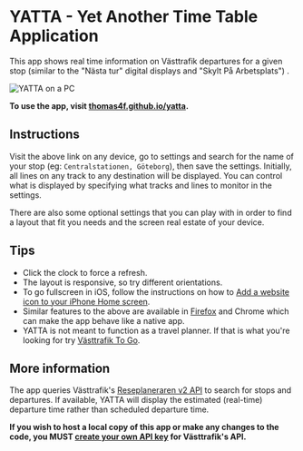 # YATTA - Yet Another Time Table Application
This app shows real time information on Västtrafik departures for a given stop (similar to the "Nästa tur" digital displays and "Skylt På Arbetsplats") .

![YATTA on a PC](https://user-images.githubusercontent.com/51061686/78002588-c264c180-7337-11ea-8df7-4518035e17d4.png)

**To use the app, visit [thomas4f.github.io/yatta](https://thomas4f.github.io/yatta/).**

## Instructions
Visit the above link on any device, go to settings and search for the name of your stop (eg: `Centralstationen, Göteborg`), then save the settings. Initially, all lines on any track to any destination will be displayed. You can control what is displayed by specifying what tracks and lines to monitor in the settings.

There are also some optional settings that you can play with in order to find a layout that fit you needs and the screen real estate of your device.

## Tips
 - Click the clock to force a refresh.
 - The layout is responsive, so try different orientations.
 - To go fullscreen in iOS, follow the instructions on how to [Add a website icon to your iPhone Home screen](https://support.apple.com/guide/iphone/bookmark-favorite-webpages-iph42ab2f3a7/ios).
 - Similar features to the above are available in [Firefox](https://developer.mozilla.org/en-US/docs/Web/Progressive_web_apps/Add_to_home_screen#How_do_you_use_it) and Chrome which can make the app behave like a native app.
  - YATTA is not meant to function as a travel planner. If that is what you're looking for try [Västtrafik To Go](https://www.vasttrafik.se/biljetter/mer-om-biljetter/vasttrafik-to-go/).
 
## More information
The app queries Västtrafik's [Reseplaneraren v2 API](https://developer.vasttrafik.se/portal/#/api/Reseplaneraren/v2/landerss) to search for stops and departures. If available, YATTA will display the estimated (real-time) departure time rather than scheduled departure time.

**If you wish to host a local copy of this app or make any changes to the code, you MUST [create your own API key](https://developer.vasttrafik.se/portal/#/guides/get-started) for Västtrafik's API.**
